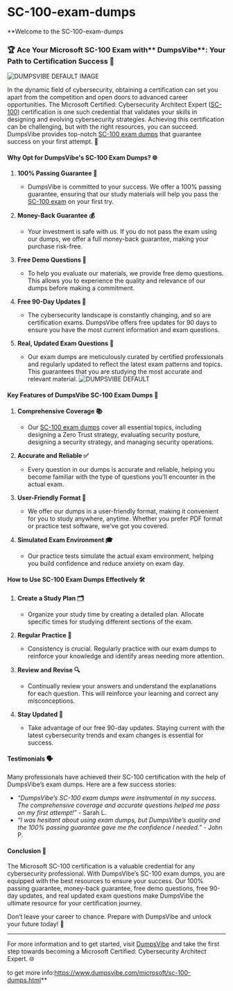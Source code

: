 # SC-100-exam-dumps
**Welcome to the SC-100-exam-dumps


### 🏆 Ace Your Microsoft SC-100 Exam with** DumpsVibe**: Your Path to Certification Success 🌟
![DUMPSVIBE DEFAULT IMAGE](https://github.com/user-attachments/assets/1a967129-f10a-483f-bd43-6c72e3586397)


In the dynamic field of cybersecurity, obtaining a certification can set you apart from the competition and open doors to advanced career opportunities. The Microsoft Certified: Cybersecurity Architect Expert ([SC-100](https://www.dumpsvibe.com/microsoft/sc-100-dumps.html)) certification is one such credential that validates your skills in designing and evolving cybersecurity strategies. Achieving this certification can be challenging, but with the right resources, you can succeed. DumpsVibe provides top-notch [SC-100 exam dumps](https://www.dumpsvibe.com/microsoft/sc-100-dumps.html) that guarantee success on your first attempt. 🚀

#### Why Opt for DumpsVibe's SC-100 Exam Dumps? 🌐

1. **100% Passing Guarantee 🎯**
   - DumpsVibe is committed to your success. We offer a 100% passing guarantee, ensuring that our study materials will help you pass the [SC-100 exam](https://www.dumpsvibe.com/microsoft/sc-100-dumps.html) on your first try.

2. **Money-Back Guarantee 💰**
   - Your investment is safe with us. If you do not pass the exam using our dumps, we offer a full money-back guarantee, making your purchase risk-free.

3. **Free Demo Questions 🎁**
   - To help you evaluate our materials, we provide free demo questions. This allows you to experience the quality and relevance of our dumps before making a commitment.

4. **Free 90-Day Updates 🔄**
   - The cybersecurity landscape is constantly changing, and so are certification exams. DumpsVibe offers free updates for 90 days to ensure you have the most current information and exam questions.

5. **Real, Updated Exam Questions 📝**
   - Our exam dumps are meticulously curated by certified professionals and regularly updated to reflect the latest exam patterns and topics. This guarantees that you are studying the most accurate and relevant material.
![DUMPSVIBE DEFAULT](https://github.com/user-attachments/assets/c3f8a5b6-2ee3-44e3-a3e9-a4d306d81db7)


#### Key Features of DumpsVibe SC-100 Exam Dumps 🌟

1. **Comprehensive Coverage 📚**
   - Our [SC-100 exam dumps](https://www.dumpsvibe.com/microsoft/sc-100-dumps.html) cover all essential topics, including designing a Zero Trust strategy, evaluating security posture, designing a security strategy, and managing security operations.

2. **Accurate and Reliable ✅**
   - Every question in our dumps is accurate and reliable, helping you become familiar with the type of questions you'll encounter in the actual exam.

3. **User-Friendly Format 📂**
   - We offer our dumps in a user-friendly format, making it convenient for you to study anywhere, anytime. Whether you prefer PDF format or practice test software, we've got you covered.

4. **Simulated Exam Environment 🎓**
   - Our practice tests simulate the actual exam environment, helping you build confidence and reduce anxiety on exam day.

#### How to Use SC-100 Exam Dumps Effectively 🛠️

1. **Create a Study Plan 🗂️**
   - Organize your study time by creating a detailed plan. Allocate specific times for studying different sections of the exam.

2. **Regular Practice 📅**
   - Consistency is crucial. Regularly practice with our exam dumps to reinforce your knowledge and identify areas needing more attention.

3. **Review and Revise 🔍**
   - Continually review your answers and understand the explanations for each question. This will reinforce your learning and correct any misconceptions.

4. **Stay Updated 📢**
   - Take advantage of our free 90-day updates. Staying current with the latest cybersecurity trends and exam changes is essential for success.

#### Testimonials 🗣️

Many professionals have achieved their SC-100 certification with the help of DumpsVibe’s exam dumps. Here are a few success stories:

- *“DumpsVibe’s SC-100 exam dumps were instrumental in my success. The comprehensive coverage and accurate questions helped me pass on my first attempt!”* - Sarah L.
- *“I was hesitant about using exam dumps, but DumpsVibe’s quality and the 100% passing guarantee gave me the confidence I needed.”* - John P.

#### Conclusion 🏁

The Microsoft SC-100 certification is a valuable credential for any cybersecurity professional. With DumpsVibe’s SC-100 exam dumps, you are equipped with the best resources to ensure your success. Our 100% passing guarantee, money-back guarantee, free demo questions, free 90-day updates, and real updated exam questions make DumpsVibe the ultimate resource for your certification journey.

Don’t leave your career to chance. Prepare with DumpsVibe and unlock your future today! 🔑

---

For more information and to get started, visit [DumpsVibe](https://www.dumpsvibe.com/microsoft/sc-100-dumps.html) and take the first step towards becoming a Microsoft Certified: Cybersecurity Architect Expert. 🌐

to get more info:https://www.dumpsvibe.com/microsoft/sc-100-dumps.html**
